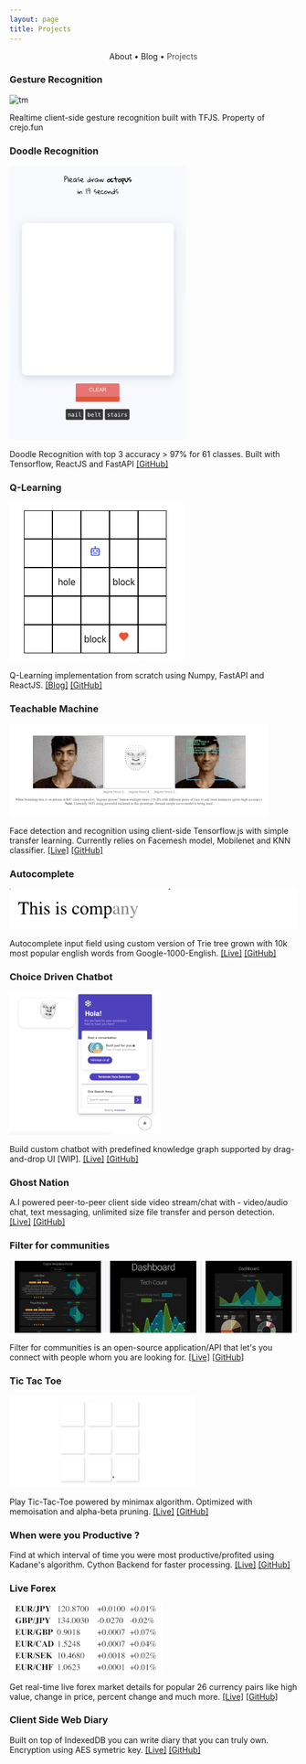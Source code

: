```yaml
---
layout: page
title: Projects
---
```


<section>
	<div style="text-align: center;">
		<span class="hlink " onclick="window.location='/whoami/'">About</span> • 
		<span class="hlink " onclick="window.location='/whoami/blog'">Blog</span> • 
		<span class="hlink " onclick="window.location='/whoami/projects'" style="color: rgba(0, 0, 0, 0.7)">Projects</span>
	</div>
	<div></div>
</section>


### Gesture Recognition
![tm](assets/projs/gesture_recognition_unoptimized.gif)

Realtime client-side gesture recognition built with TFJS. Property of crejo.fun


### Doodle Recognition

![tm](assets/projs/qdraw.gif)

Doodle Recognition with top 3 accuracy > 97% for 61 classes. Built with Tensorflow, ReactJS and FastAPI [[GitHub]](https://github.com/rakesh4real/qdraw)


### Q-Learning

![tm](assets/blogs/rf/after.gif)

Q-Learning implementation from scratch using Numpy, FastAPI and ReactJS. [[Blog]](https://rakesh4real.github.io/whoami/q-learning) [[GitHub]](https://github.com/rakesh4real/game-one)

### Teachable Machine

![tm](assets/projs/teachablemachine.gif)

Face detection and recognition using client-side Tensorflow.js with simple transfer learning. Currently relies on Facemesh model, Mobilenet and KNN classifier. [[Live]](https://rakesh4real.github.io/face-recognition/) [[GitHub]](https://github.com/rakesh4real/face-recognition)

<div class="divider"></div>

### Autocomplete

![tm](assets/projs/autocomplete.gif)

Autocomplete input field using custom version of Trie tree grown with 10k most popular english words from Google-1000-English. [[Live]](https://incomplete-me.herokuapp.com/) [[GitHub]](https://github.com/rakesh4real/next-word-sentence-pred-api) 

<div class="divider"></div>

### Choice Driven Chatbot

![tm](assets/projs/cbot.gif)

Build custom chatbot with predefined knowledge graph supported by drag-and-drop UI [WIP]. [[Live]](https://rakesh4real.github.io/chatbot-api-demo/) [[GitHub]](https://github.com/rakesh4real/chatbot-api-demo/)

<div class="divider"></div>

### Ghost Nation
A.I powered peer-to-peer client side video stream/chat with - video/audio chat, text messaging, unlimited size file transfer and person detection. [[Live]](https://rakesh4real.github.io/P2P-V2/) [[GitHub]](https://github.com/rakesh4real/P2P-V2)

<div class="divider"></div>

### Filter for communities

![tm](assets/projs/filter.png)

Filter for communities is an open-source application/API that let's you connect with people whom you are looking for. [[Live]](https://vis-filter.herokuapp.com/) [[GitHub]](https://github.com/rakesh4real/FILTER)

<div class="divider"></div>

### Tic Tac Toe

![tm](assets/projs/ttt.gif)

Play Tic-Tac-Toe powered by minimax algorithm. Optimized with memoisation and alpha-beta pruning. [[Live]](https://rakesh4real.github.io/tictactoe/) [[GitHub]](https://github.com/rakesh4real/tictactoe)

<div class="divider"></div>

### When were you Productive ?
Find at which interval of time you were most productive/profited using Kadane's algorithm. Cython Backend for faster processing. [[Live]](https://max-ss.herokuapp.com/) [[GitHub]](https://github.com/rakesh4real/Kladane-MSS)

<div class="divider"></div>

### Live Forex

![tm](assets/projs/fx.gif)

Get real-time live forex market details for popular 26 currency pairs like high value, change in price, percent change and much more. [[Live]](https://realtime-forex.herokuapp.com/) [[GitHub]](https://github.com/rakesh4real/realtime-forex-api)

<div class="divider"></div>

### Client Side Web Diary
Built on top of IndexedDB you can write diary that you can truly own. Encryption using AES symetric key. [[Live]](http://rakesh4real.github.io/logs) [[GitHub]](https://github.com/rakesh4real/logs)
